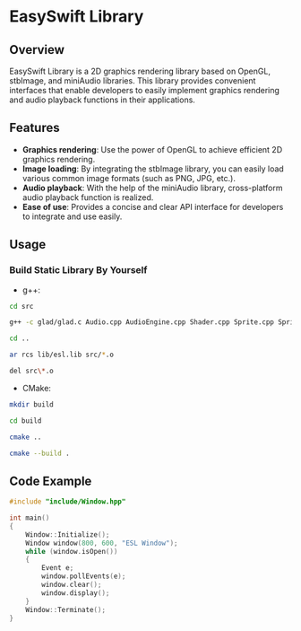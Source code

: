 # EasySwift Library

## Overview

EasySwift Library is a 2D graphics rendering library based on OpenGL, stbImage, and miniAudio libraries. This library provides convenient interfaces that enable developers to easily implement graphics rendering and audio playback functions in their applications.

## Features

- **Graphics rendering**: Use the power of OpenGL to achieve efficient 2D graphics rendering.
- **Image loading**: By integrating the stbImage library, you can easily load various common image formats (such as PNG, JPG, etc.).
- **Audio playback**: With the help of the miniAudio library, cross-platform audio playback function is realized.
- **Ease of use**: Provides a concise and clear API interface for developers to integrate and use easily.

## Usage

### Build Static Library By Yourself

- g++:

```bash
cd src
```
```bash
g++ -c glad/glad.c Audio.cpp AudioEngine.cpp Shader.cpp Sprite.cpp Sprite3D.cpp Camera.cpp Texture.cpp Keyboard.cpp Mouse.cpp Window.cpp Clock.cpp Cursor.cpp Event.cpp CharacterMap.cpp Text.cpp BasicShape/Shape.cpp BasicShape/CircleShape.cpp -I../include -I../include/glad -I../include/stbImage -I../include/miniAudio -I../include/glm -I../include/BasicShape
```
```bash
cd ..
```
```bash
ar rcs lib/esl.lib src/*.o
```
```bash
del src\*.o
```

- CMake:

```bash
mkdir build
```
```bash
cd build
```
```bash
cmake ..
```
```bash
cmake --build .
```

## Code Example

```cpp
#include "include/Window.hpp"

int main()
{
	Window::Initialize();
	Window window(800, 600, "ESL Window");
	while (window.isOpen())
	{
		Event e;
		window.pollEvents(e);
		window.clear();
		window.display();
	}
	Window::Terminate();
}
```
